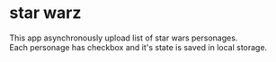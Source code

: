 # star warz

This app asynchronously upload list of star wars personages.<br>
Each personage has checkbox and it's state is saved in local storage.
